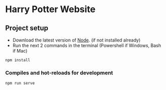 # Harry Potter Website

## Project setup

* Download the latest version of [Node](https://nodejs.org/en/). (if not installed already)
* Run the next 2 commands in the terminal (Powershell if Windows, Bash if Mac)

```
npm install
```

### Compiles and hot-reloads for development
```
npm run serve
```
